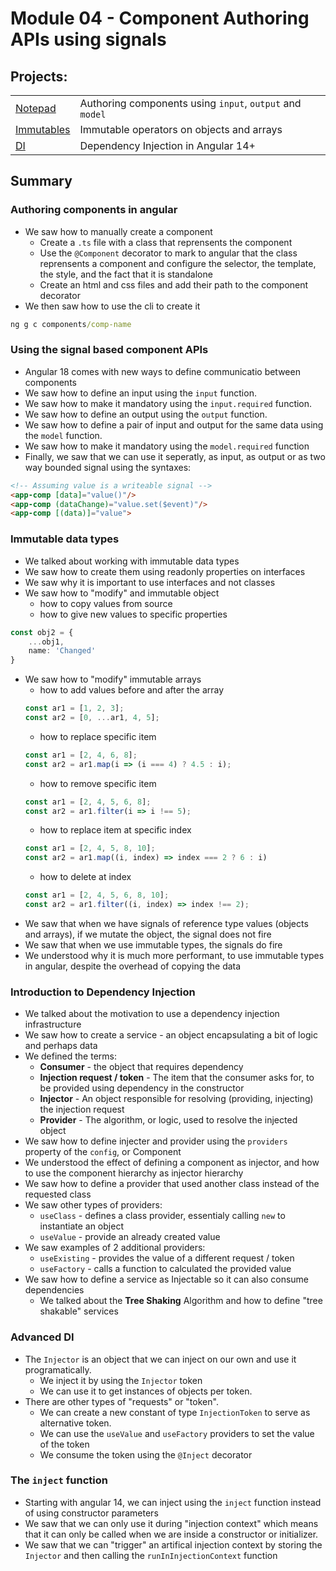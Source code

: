 # Module 04 - Component Authoring APIs using signals

## Projects:
|     |     |
| --- | --- |
| [Notepad](./projects/notepad/) | Authoring components using `input`, `output` and `model` |
| [Immutables](./projects/fun-with-immutables/) | Immutable operators on objects and arrays |
| [DI](./projects//fun-with-di/) | Dependency Injection in Angular 14+ |

## Summary
### Authoring components in angular
* We saw how to manually create a component
    * Create a `.ts` file with a class that reprensents the component
    * Use the `@Component` decorator to mark to angular that the class reprensents a component and configure the selector, the template, the style, and the fact that it is standalone
    * Create an html and css files and add their path to the component decorator
* We then saw how to use the cli to create it
```cmd
ng g c components/comp-name
```

### Using the signal based component APIs
* Angular 18 comes with new ways to define communicatio between components
* We saw how to define an input using the `input` function.
* We saw how to make it mandatory using the `input.required` function.
* We saw how to define an output using the `output` function.
* We saw how to define a pair of input and output for the same data using the `model` function.
* We saw how to make it mandatory using the `model.required` function
* Finally, we saw that we can use it seperatly, as input, as output or as two way bounded signal using the syntaxes:

```html
<!-- Assuming value is a writeable signal -->
<app-comp [data]="value()"/>
<app-comp (dataChange)="value.set($event)"/>
<app-comp [(data)]="value">
```

### Immutable data types
* We talked about working with immutable data types
* We saw how to create them using readonly properties on interfaces
* We saw why it is important to use interfaces and not classes
* We saw how to "modify" and immutable object
    - how to copy values from source
    - how to give new values to specific properties
```typescript
const obj2 = {
    ...obj1, 
    name: 'Changed'
}
```
* We saw how to "modify" immutable arrays
    - how to add values before and after the array
    ```typescript
    const ar1 = [1, 2, 3];
    const ar2 = [0, ...ar1, 4, 5];
    ```
    - how to replace specific item
    ```typescript
    const ar1 = [2, 4, 6, 8];
    const ar2 = ar1.map(i => (i === 4) ? 4.5 : i);
    ```
    - how to remove specific item
    ```typescript
    const ar1 = [2, 4, 5, 6, 8];
    const ar2 = ar1.filter(i => i !== 5);
    ```
    - how to replace item at specific index
    ```typescript
    const ar1 = [2, 4, 5, 8, 10];
    const ar2 = ar1.map((i, index) => index === 2 ? 6 : i)
    ```
    - how to delete at index
    ```typescript
    const ar1 = [2, 4, 5, 6, 8, 10];
    const ar2 = ar1.filter((i, index) => index !== 2);
    ```
* We saw that when we have signals of reference type values (objects and arrays), if we mutate the object, the signal does not fire
* We saw that when we use immutable types, the signals do fire
* We understood why it is much more performant, to use immutable types in angular, despite the overhead of copying the data

### Introduction to Dependency Injection 
* We talked about the motivation to use a dependency injection infrastructure
* We saw how to create a service - an object encapsulating a bit of logic and perhaps data
* We defined the terms:
    * **Consumer** - the object that requires dependency
    * **Injection request / token** - The item that the consumer asks for, to be provided using dependency in the constructor
    * **Injector** - An object responsible for resolving (providing, injecting) the injection request
    * **Provider** - The algorithm, or logic, used to resolve the injected object
* We saw how to define injecter and provider using the `providers` property of the `config`, or Component
* We understood the effect of defining a component as injector, and how to use the component hierarchy as injector hierarchy
* We saw how to define a provider that used another class instead of the requested class
* We saw other types of providers:
  * `useClass` - defines a class provider, essentialy calling `new` to instantiate an object
  * `useValue` - provide an already created value
* We saw examples of 2 additional providers: 
  * `useExisting` - provides the value of a different request / token
  * `useFactory` - calls a function to calculated the provided value
* We saw how to define a service as Injectable so it can also consume dependencies
  * We talked about the **Tree Shaking** Algorithm and how to define "tree shakable" services

### Advanced DI
* The `Injector` is an object that we can inject on our own and use it programatically.
    * We inject it by using the `Injector` token
    * We can use it to get instances of objects per token.
* There are other types of "requests" or "token".
    * We can create a new constant of type  `InjectionToken` to serve as alternative token.
    * We can use the `useValue` and `useFactory` providers to set the value of the token
    * We consume the token using the `@Inject` decorator

### The `inject` function
* Starting with angular 14, we can inject using the `inject` function instead of using constructor parameters
* We saw that we can only use it during "injection context" which means that it can only be called when we are inside a constructor or initializer.
* We saw that we can "trigger" an artifical injection context by storing the `Injector` and then calling the `runInInjectionContext` function
